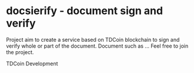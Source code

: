# docsierify - document sign and verify
Project aim to create a service based on TDCoin blockchain to sign and verify whole or part of the document.
Document such as ... 
Feel free to join the project.

TDCoin Development
